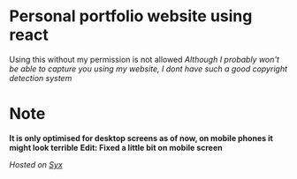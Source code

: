 # Personal portfolio website using react
Using this without my permission is not allowed
*Although I probably won't be able to capture you using my website, I dont have such a good copyright detection system*

# Note
**It is only optimised for desktop screens as of now, on mobile phones it might look terrible**
**Edit: Fixed a little bit on mobile screen**

*Hosted on [Syx](syx.vercel.app)*